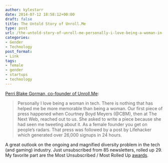 ```yaml
---
author: kylestarr
date: 2014-07-12 18:58:12+00:00
draft: false
title: The Untold Story of Unroll.Me
type: post
url: /the-untold-story-of-unroll-me-personally-i-love-being-a-woman-in-tech/
categories:
- Gender
- Technology
post_format:
- Link
tags:
- female
- gender
- startups
- technology
---
```


[Perri Blake Gorman, co-founder of Unroll.Me](https://medium.com/@bethebutterfly/the-road-to-a-million-users-aa591e54a8a7):


<blockquote>Personally I love being a woman in tech. There is nothing that has helped me be more memorable than being a woman. Our first piece of press happened when Courtney Boyd Meyers (@CBM), then at The Next Web, reached out to us. She asked to write a piece because she had seen me tweeting about it. As a female founder you get on people’s radars. That press was followed by a post by Lifehacker which generated over 26,000 signups in 24 hours.</blockquote>


A great outlook on the ongoing and magnified diversity problem in the tech (and gaming) industry. Just unsubscribed from 85 newsletters, rolled up 29. My favorite part are the Most Unsubscribed / Most Rolled Up [awards](https://unroll.me/awards).
